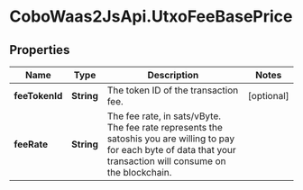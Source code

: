 # CoboWaas2JsApi.UtxoFeeBasePrice

## Properties

Name | Type | Description | Notes
------------ | ------------- | ------------- | -------------
**feeTokenId** | **String** | The token ID of the transaction fee. | [optional] 
**feeRate** | **String** | The fee rate, in sats/vByte. The fee rate represents the satoshis you are willing to pay for each byte of data that your transaction will consume on the blockchain. | 



